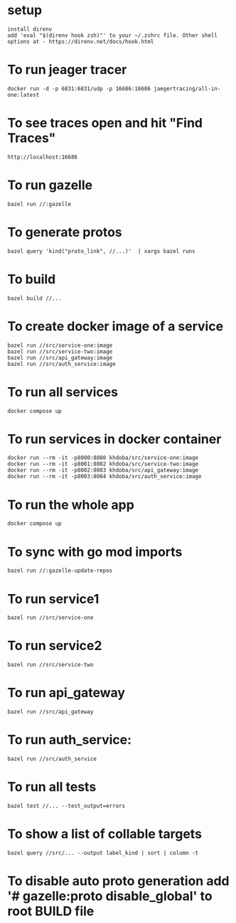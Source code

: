 # setup
    install direnv
    add 'eval "$(direnv hook zsh)"' to your ~/.zshrc file. Other shell options at - https://direnv.net/docs/hook.html

# To run jeager tracer
    docker run -d -p 6831:6831/udp -p 16686:16686 jaegertracing/all-in-one:latest

 # To see traces open and hit "Find Traces"
    http://localhost:16686

# To run gazelle
    bazel run //:gazelle

# To generate protos
    bazel query 'kind("proto_link", //...)'  | xargs bazel runs

# To build
    bazel build //...

# To create docker image of a service
    bazel run //src/service-one:image
    bazel run //src/service-two:image
    bazel run //src/api_gateway:image
    bazel run //src/auth_service:image    

# To run all services
    docker compose up

# To run services in docker container
    docker run --rm -it -p8000:8080 khdoba/src/service-one:image   
    docker run --rm -it -p8001:8082 khdoba/src/service-two:image
    docker run --rm -it -p8002:8083 khdoba/src/api_gateway:image
    docker run --rm -it -p8003:8084 khdoba/src/auth_service:image   

# To run the whole app
    docker compose up
    
# To sync with go mod imports
    bazel run //:gazelle-update-repos

# To run service1
    bazel run //src/service-one

# To run service2
    bazel run //src/service-two 

# To run api_gateway
    bazel run //src/api_gateway

# To run auth_service:
    bazel run //src/auth_service 


# To run all tests
    bazel test //... --test_output=errors  

# To show a list of collable targets
    bazel query //src/... --output label_kind | sort | column -t




# To disable auto proto generation add '# gazelle:proto disable_global' to root BUILD file